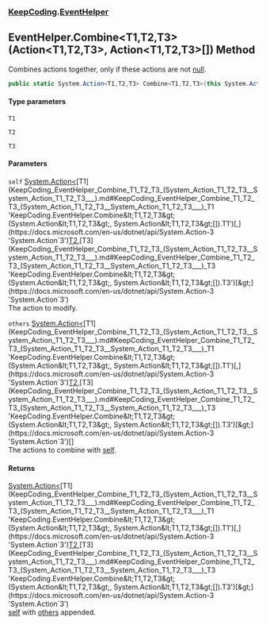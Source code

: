 ### [KeepCoding](KeepCoding.md 'KeepCoding').[EventHelper](KeepCoding_EventHelper.md 'KeepCoding.EventHelper')
## EventHelper.Combine&lt;T1,T2,T3&gt;(Action&lt;T1,T2,T3&gt;, Action&lt;T1,T2,T3&gt;[]) Method
Combines actions together, only if these actions are not [null](https://docs.microsoft.com/en-us/dotnet/csharp/language-reference/keywords/null 'https://docs.microsoft.com/en-us/dotnet/csharp/language-reference/keywords/null').  
```csharp
public static System.Action<T1,T2,T3> Combine<T1,T2,T3>(this System.Action<T1,T2,T3> self, params System.Action<T1,T2,T3>[] others);
```
#### Type parameters
<a name='KeepCoding_EventHelper_Combine_T1_T2_T3_(System_Action_T1_T2_T3__System_Action_T1_T2_T3___)_T1'></a>
`T1`  
  
<a name='KeepCoding_EventHelper_Combine_T1_T2_T3_(System_Action_T1_T2_T3__System_Action_T1_T2_T3___)_T2'></a>
`T2`  
  
<a name='KeepCoding_EventHelper_Combine_T1_T2_T3_(System_Action_T1_T2_T3__System_Action_T1_T2_T3___)_T3'></a>
`T3`  
  
#### Parameters
<a name='KeepCoding_EventHelper_Combine_T1_T2_T3_(System_Action_T1_T2_T3__System_Action_T1_T2_T3___)_self'></a>
`self` [System.Action&lt;](https://docs.microsoft.com/en-us/dotnet/api/System.Action-3 'System.Action`3')[T1](KeepCoding_EventHelper_Combine_T1_T2_T3_(System_Action_T1_T2_T3__System_Action_T1_T2_T3___).md#KeepCoding_EventHelper_Combine_T1_T2_T3_(System_Action_T1_T2_T3__System_Action_T1_T2_T3___)_T1 'KeepCoding.EventHelper.Combine&lt;T1,T2,T3&gt;(System.Action&lt;T1,T2,T3&gt;, System.Action&lt;T1,T2,T3&gt;[]).T1')[,](https://docs.microsoft.com/en-us/dotnet/api/System.Action-3 'System.Action`3')[T2](KeepCoding_EventHelper_Combine_T1_T2_T3_(System_Action_T1_T2_T3__System_Action_T1_T2_T3___).md#KeepCoding_EventHelper_Combine_T1_T2_T3_(System_Action_T1_T2_T3__System_Action_T1_T2_T3___)_T2 'KeepCoding.EventHelper.Combine&lt;T1,T2,T3&gt;(System.Action&lt;T1,T2,T3&gt;, System.Action&lt;T1,T2,T3&gt;[]).T2')[,](https://docs.microsoft.com/en-us/dotnet/api/System.Action-3 'System.Action`3')[T3](KeepCoding_EventHelper_Combine_T1_T2_T3_(System_Action_T1_T2_T3__System_Action_T1_T2_T3___).md#KeepCoding_EventHelper_Combine_T1_T2_T3_(System_Action_T1_T2_T3__System_Action_T1_T2_T3___)_T3 'KeepCoding.EventHelper.Combine&lt;T1,T2,T3&gt;(System.Action&lt;T1,T2,T3&gt;, System.Action&lt;T1,T2,T3&gt;[]).T3')[&gt;](https://docs.microsoft.com/en-us/dotnet/api/System.Action-3 'System.Action`3')  
The action to modify.
  
<a name='KeepCoding_EventHelper_Combine_T1_T2_T3_(System_Action_T1_T2_T3__System_Action_T1_T2_T3___)_others'></a>
`others` [System.Action&lt;](https://docs.microsoft.com/en-us/dotnet/api/System.Action-3 'System.Action`3')[T1](KeepCoding_EventHelper_Combine_T1_T2_T3_(System_Action_T1_T2_T3__System_Action_T1_T2_T3___).md#KeepCoding_EventHelper_Combine_T1_T2_T3_(System_Action_T1_T2_T3__System_Action_T1_T2_T3___)_T1 'KeepCoding.EventHelper.Combine&lt;T1,T2,T3&gt;(System.Action&lt;T1,T2,T3&gt;, System.Action&lt;T1,T2,T3&gt;[]).T1')[,](https://docs.microsoft.com/en-us/dotnet/api/System.Action-3 'System.Action`3')[T2](KeepCoding_EventHelper_Combine_T1_T2_T3_(System_Action_T1_T2_T3__System_Action_T1_T2_T3___).md#KeepCoding_EventHelper_Combine_T1_T2_T3_(System_Action_T1_T2_T3__System_Action_T1_T2_T3___)_T2 'KeepCoding.EventHelper.Combine&lt;T1,T2,T3&gt;(System.Action&lt;T1,T2,T3&gt;, System.Action&lt;T1,T2,T3&gt;[]).T2')[,](https://docs.microsoft.com/en-us/dotnet/api/System.Action-3 'System.Action`3')[T3](KeepCoding_EventHelper_Combine_T1_T2_T3_(System_Action_T1_T2_T3__System_Action_T1_T2_T3___).md#KeepCoding_EventHelper_Combine_T1_T2_T3_(System_Action_T1_T2_T3__System_Action_T1_T2_T3___)_T3 'KeepCoding.EventHelper.Combine&lt;T1,T2,T3&gt;(System.Action&lt;T1,T2,T3&gt;, System.Action&lt;T1,T2,T3&gt;[]).T3')[&gt;](https://docs.microsoft.com/en-us/dotnet/api/System.Action-3 'System.Action`3')[[]](https://docs.microsoft.com/en-us/dotnet/api/System.Array 'System.Array')  
The actions to combine with [self](KeepCoding_EventHelper_Combine_T1_T2_T3_(System_Action_T1_T2_T3__System_Action_T1_T2_T3___).md#KeepCoding_EventHelper_Combine_T1_T2_T3_(System_Action_T1_T2_T3__System_Action_T1_T2_T3___)_self 'KeepCoding.EventHelper.Combine&lt;T1,T2,T3&gt;(System.Action&lt;T1,T2,T3&gt;, System.Action&lt;T1,T2,T3&gt;[]).self').
  
#### Returns
[System.Action&lt;](https://docs.microsoft.com/en-us/dotnet/api/System.Action-3 'System.Action`3')[T1](KeepCoding_EventHelper_Combine_T1_T2_T3_(System_Action_T1_T2_T3__System_Action_T1_T2_T3___).md#KeepCoding_EventHelper_Combine_T1_T2_T3_(System_Action_T1_T2_T3__System_Action_T1_T2_T3___)_T1 'KeepCoding.EventHelper.Combine&lt;T1,T2,T3&gt;(System.Action&lt;T1,T2,T3&gt;, System.Action&lt;T1,T2,T3&gt;[]).T1')[,](https://docs.microsoft.com/en-us/dotnet/api/System.Action-3 'System.Action`3')[T2](KeepCoding_EventHelper_Combine_T1_T2_T3_(System_Action_T1_T2_T3__System_Action_T1_T2_T3___).md#KeepCoding_EventHelper_Combine_T1_T2_T3_(System_Action_T1_T2_T3__System_Action_T1_T2_T3___)_T2 'KeepCoding.EventHelper.Combine&lt;T1,T2,T3&gt;(System.Action&lt;T1,T2,T3&gt;, System.Action&lt;T1,T2,T3&gt;[]).T2')[,](https://docs.microsoft.com/en-us/dotnet/api/System.Action-3 'System.Action`3')[T3](KeepCoding_EventHelper_Combine_T1_T2_T3_(System_Action_T1_T2_T3__System_Action_T1_T2_T3___).md#KeepCoding_EventHelper_Combine_T1_T2_T3_(System_Action_T1_T2_T3__System_Action_T1_T2_T3___)_T3 'KeepCoding.EventHelper.Combine&lt;T1,T2,T3&gt;(System.Action&lt;T1,T2,T3&gt;, System.Action&lt;T1,T2,T3&gt;[]).T3')[&gt;](https://docs.microsoft.com/en-us/dotnet/api/System.Action-3 'System.Action`3')  
[self](KeepCoding_EventHelper_Combine_T1_T2_T3_(System_Action_T1_T2_T3__System_Action_T1_T2_T3___).md#KeepCoding_EventHelper_Combine_T1_T2_T3_(System_Action_T1_T2_T3__System_Action_T1_T2_T3___)_self 'KeepCoding.EventHelper.Combine&lt;T1,T2,T3&gt;(System.Action&lt;T1,T2,T3&gt;, System.Action&lt;T1,T2,T3&gt;[]).self') with [others](KeepCoding_EventHelper_Combine_T1_T2_T3_(System_Action_T1_T2_T3__System_Action_T1_T2_T3___).md#KeepCoding_EventHelper_Combine_T1_T2_T3_(System_Action_T1_T2_T3__System_Action_T1_T2_T3___)_others 'KeepCoding.EventHelper.Combine&lt;T1,T2,T3&gt;(System.Action&lt;T1,T2,T3&gt;, System.Action&lt;T1,T2,T3&gt;[]).others') appended.
